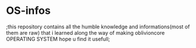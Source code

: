 # OS-infos
;this repository contains all the humble knowledge and informations(most of them are raw) that i learned 
along the way of making oblivioncore OPERATING SYSTEM hope u find it usefull;
